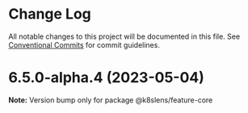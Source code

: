 # Change Log

All notable changes to this project will be documented in this file.
See [Conventional Commits](https://conventionalcommits.org) for commit guidelines.

# 6.5.0-alpha.4 (2023-05-04)

**Note:** Version bump only for package @k8slens/feature-core
